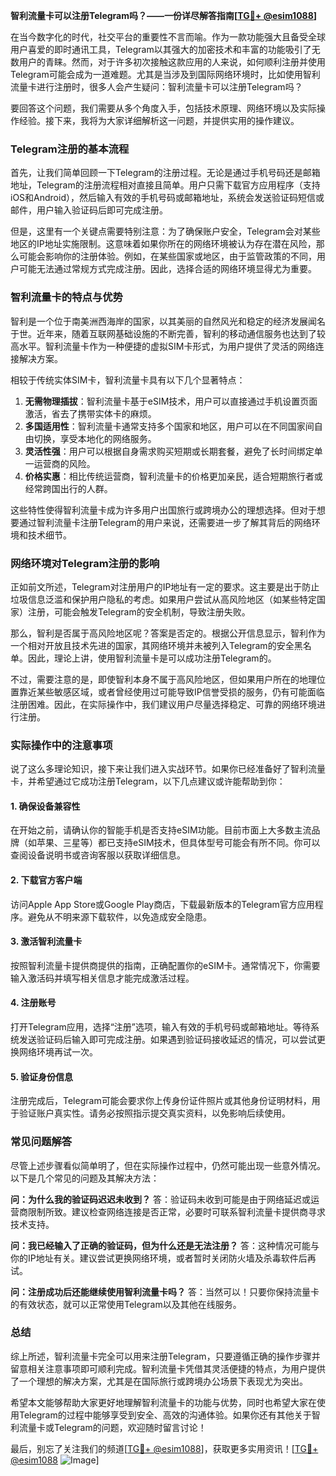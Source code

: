 **智利流量卡可以注册Telegram吗？——一份详尽解答指南[[TG💪+ @esim1088](https://t.me/s/esim1088)]**

在当今数字化的时代，社交平台的重要性不言而喻。作为一款功能强大且备受全球用户喜爱的即时通讯工具，Telegram以其强大的加密技术和丰富的功能吸引了无数用户的青睐。然而，对于许多初次接触这款应用的人来说，如何顺利注册并使用Telegram可能会成为一道难题。尤其是当涉及到国际网络环境时，比如使用智利流量卡进行注册时，很多人会产生疑问：智利流量卡可以注册Telegram吗？

要回答这个问题，我们需要从多个角度入手，包括技术原理、网络环境以及实际操作经验。接下来，我将为大家详细解析这一问题，并提供实用的操作建议。

### Telegram注册的基本流程

首先，让我们简单回顾一下Telegram的注册过程。无论是通过手机号码还是邮箱地址，Telegram的注册流程相对直接且简单。用户只需下载官方应用程序（支持iOS和Android），然后输入有效的手机号码或邮箱地址，系统会发送验证码短信或邮件，用户输入验证码后即可完成注册。

但是，这里有一个关键点需要特别注意：为了确保账户安全，Telegram会对某些地区的IP地址实施限制。这意味着如果你所在的网络环境被认为存在潜在风险，那么可能会影响你的注册体验。例如，在某些国家或地区，由于监管政策的不同，用户可能无法通过常规方式完成注册。因此，选择合适的网络环境显得尤为重要。

### 智利流量卡的特点与优势

智利是一个位于南美洲西海岸的国家，以其美丽的自然风光和稳定的经济发展闻名于世。近年来，随着互联网基础设施的不断完善，智利的移动通信服务也达到了较高水平。智利流量卡作为一种便捷的虚拟SIM卡形式，为用户提供了灵活的网络连接解决方案。

相较于传统实体SIM卡，智利流量卡具有以下几个显著特点：

1. **无需物理插拔**：智利流量卡基于eSIM技术，用户可以直接通过手机设置页面激活，省去了携带实体卡的麻烦。
2. **多国适用性**：智利流量卡通常支持多个国家和地区，用户可以在不同国家间自由切换，享受本地化的网络服务。
3. **灵活性强**：用户可以根据自身需求购买短期或长期套餐，避免了长时间绑定单一运营商的风险。
4. **价格实惠**：相比传统运营商，智利流量卡的价格更加亲民，适合短期旅行者或经常跨国出行的人群。

这些特性使得智利流量卡成为许多用户出国旅行或跨境办公的理想选择。但对于想要通过智利流量卡注册Telegram的用户来说，还需要进一步了解其背后的网络环境和技术细节。

### 网络环境对Telegram注册的影响

正如前文所述，Telegram对注册用户的IP地址有一定的要求。这主要是出于防止垃圾信息泛滥和保护用户隐私的考虑。如果用户尝试从高风险地区（如某些特定国家）注册，可能会触发Telegram的安全机制，导致注册失败。

那么，智利是否属于高风险地区呢？答案是否定的。根据公开信息显示，智利作为一个相对开放且技术先进的国家，其网络环境并未被列入Telegram的安全黑名单。因此，理论上讲，使用智利流量卡是可以成功注册Telegram的。

不过，需要注意的是，即使智利本身不属于高风险地区，但如果用户所在的地理位置靠近某些敏感区域，或者曾经使用过可能导致IP信誉受损的服务，仍有可能面临注册困难。因此，在实际操作中，我们建议用户尽量选择稳定、可靠的网络环境进行注册。

### 实际操作中的注意事项

说了这么多理论知识，接下来让我们进入实战环节。如果你已经准备好了智利流量卡，并希望通过它成功注册Telegram，以下几点建议或许能帮助到你：

#### 1. 确保设备兼容性
在开始之前，请确认你的智能手机是否支持eSIM功能。目前市面上大多数主流品牌（如苹果、三星等）都已支持eSIM技术，但具体型号可能会有所不同。你可以查阅设备说明书或咨询客服以获取详细信息。

#### 2. 下载官方客户端
访问Apple App Store或Google Play商店，下载最新版本的Telegram官方应用程序。避免从不明来源下载软件，以免造成安全隐患。

#### 3. 激活智利流量卡
按照智利流量卡提供商提供的指南，正确配置你的eSIM卡。通常情况下，你需要输入激活码并填写相关信息才能完成激活过程。

#### 4. 注册账号
打开Telegram应用，选择“注册”选项，输入有效的手机号码或邮箱地址。等待系统发送验证码后输入即可完成注册。如果遇到验证码接收延迟的情况，可以尝试更换网络环境再试一次。

#### 5. 验证身份信息
注册完成后，Telegram可能会要求你上传身份证件照片或其他身份证明材料，用于验证账户真实性。请务必按照指示提交真实资料，以免影响后续使用。

### 常见问题解答

尽管上述步骤看似简单明了，但在实际操作过程中，仍然可能出现一些意外情况。以下是几个常见的问题及其解决方法：

**问：为什么我的验证码迟迟未收到？**
答：验证码未收到可能是由于网络延迟或运营商限制所致。建议检查网络连接是否正常，必要时可联系智利流量卡提供商寻求技术支持。

**问：我已经输入了正确的验证码，但为什么还是无法注册？**
答：这种情况可能与你的IP地址有关。建议尝试更换网络环境，或者暂时关闭防火墙及杀毒软件后再试。

**问：注册成功后还能继续使用智利流量卡吗？**
答：当然可以！只要你保持流量卡的有效状态，就可以正常使用Telegram以及其他在线服务。

### 总结

综上所述，智利流量卡完全可以用来注册Telegram，只要遵循正确的操作步骤并留意相关注意事项即可顺利完成。智利流量卡凭借其灵活便捷的特点，为用户提供了一个理想的解决方案，尤其是在国际旅行或跨境办公场景下表现尤为突出。

希望本文能够帮助大家更好地理解智利流量卡的功能与优势，同时也希望大家在使用Telegram的过程中能够享受到安全、高效的沟通体验。如果你还有其他关于智利流量卡或Telegram的问题，欢迎随时留言讨论！

最后，别忘了关注我们的频道[[TG💪+ @esim1088](https://t.me/s/esim1088)]，获取更多实用资讯！[[TG💪+ @esim1088](https://t.me/s/esim1088) ![Image](https://i.postimg.cc/4NQfJmqS/Snipaste-2025-05-13-00-14-12.png)]